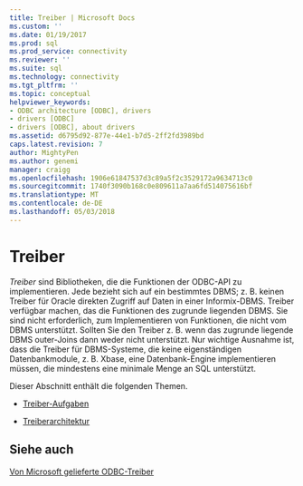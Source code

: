 ```yaml
---
title: Treiber | Microsoft Docs
ms.custom: ''
ms.date: 01/19/2017
ms.prod: sql
ms.prod_service: connectivity
ms.reviewer: ''
ms.suite: sql
ms.technology: connectivity
ms.tgt_pltfrm: ''
ms.topic: conceptual
helpviewer_keywords:
- ODBC architecture [ODBC], drivers
- drivers [ODBC]
- drivers [ODBC], about drivers
ms.assetid: d6795d92-877e-44e1-b7d5-2ff2fd3989bd
caps.latest.revision: 7
author: MightyPen
ms.author: genemi
manager: craigg
ms.openlocfilehash: 1906e61847537d3c89a5f2c3529172a9634713c0
ms.sourcegitcommit: 1740f3090b168c0e809611a7aa6fd514075616bf
ms.translationtype: MT
ms.contentlocale: de-DE
ms.lasthandoff: 05/03/2018
---
```

# <a name="drivers"></a>Treiber
*Treiber* sind Bibliotheken, die die Funktionen der ODBC-API zu implementieren. Jede bezieht sich auf ein bestimmtes DBMS; z. B. keinen Treiber für Oracle direkten Zugriff auf Daten in einer Informix-DBMS. Treiber verfügbar machen, das die Funktionen des zugrunde liegenden DBMS. Sie sind nicht erforderlich, zum Implementieren von Funktionen, die nicht vom DBMS unterstützt. Sollten Sie den Treiber z. B. wenn das zugrunde liegende DBMS outer-Joins dann weder nicht unterstützt. Nur wichtige Ausnahme ist, dass die Treiber für DBMS-Systeme, die keine eigenständigen Datenbankmodule, z. B. Xbase, eine Datenbank-Engine implementieren müssen, die mindestens eine minimale Menge an SQL unterstützt.  
  
 Dieser Abschnitt enthält die folgenden Themen.  
  
-   [Treiber-Aufgaben](../../odbc/reference/driver-tasks.md)  
  
-   [Treiberarchitektur](../../odbc/reference/driver-architecture.md)  
  
## <a name="see-also"></a>Siehe auch  
 [Von Microsoft gelieferte ODBC-Treiber](../../odbc/microsoft/microsoft-supplied-odbc-drivers.md)
